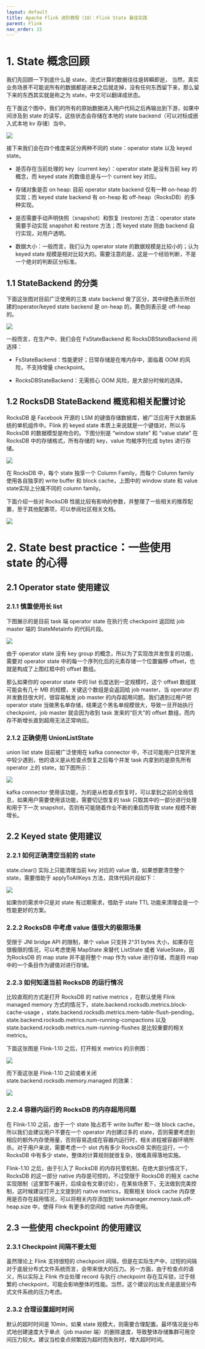 ```yaml
---
layout: default
title: Apache Flink 进阶教程（10）：Flink State 最佳实践
parent: Flink
nav_order: 15
---
```


# 1. State 概念回顾

我们先回顾一下到底什么是 state，流式计算的数据往往是转瞬即逝， 当然，真实业务场景不可能说所有的数据都是进来之后就走掉，没有任何东西留下来，那么留下来的东西其实就是称之为 state，中文可以翻译成状态。

在下面这个图中，我们的所有的原始数据进入用户代码之后再输出到下游，如果中间涉及到 state 的读写，这些状态会存储在本地的 state backend（可以对标成嵌入式本地 kv 存储）当中。

![](../../assets/images/Flink/attachments/ApacheFlink进阶教程（10）：FlinkState最佳实践_image_0.png)

接下来我们会在四个维度来区分两种不同的 state：operator state 以及 keyed state。

- 是否存在当前处理的 key（current key）：operator state 是没有当前 key 的概念，而 keyed state 的数值总是与一个 current key 对应。

- 存储对象是否 on heap: 目前 operator state backend 仅有一种 on-heap 的实现；而 keyed state backend 有 on-heap 和 off-heap（RocksDB）的多种实现。

- 是否需要手动声明快照（snapshot）和恢复 (restore) 方法：operator state 需要手动实现 snapshot 和 restore 方法；而 keyed state 则由 backend 自行实现，对用户透明。

- 数据大小：一般而言，我们认为 operator state 的数据规模是比较小的；认为 keyed state 规模是相对比较大的。需要注意的是，这是一个经验判断，不是一个绝对的判断区分标准。

## 1.1 StateBackend 的分类

下面这张图对目前广泛使用的三类 state backend 做了区分，其中绿色表示所创建的operator/keyed state backend 是 on-heap 的，黄色则表示是 off-heap 的。

![](../../assets/images/Flink/attachments/ApacheFlink进阶教程（10）：FlinkState最佳实践_image_1.png)

一般而言，在生产中，我们会在 FsStateBackend 和 RocksDBStateBackend 间选择：

- FsStateBackend：性能更好；日常存储是在堆内存中，面临着 OOM 的风险，不支持增量 checkpoint。

- RocksDBStateBackend：无需担心 OOM 风险，是大部分时候的选择。

## 1.2 RocksDB StateBackend 概览和相关配置讨论

RocksDB 是 Facebook 开源的 LSM 的键值存储数据库，被广泛应用于大数据系统的单机组件中。Flink 的 keyed state 本质上来说就是一个键值对，所以与 RocksDB 的数据模型是吻合的。下图分别是 “window state” 和 “value state” 在 RocksDB 中的存储格式，所有存储的 key，value 均被序列化成 bytes 进行存储。

![](../../assets/images/Flink/attachments/ApacheFlink进阶教程（10）：FlinkState最佳实践_image_2.png)

在 RocksDB 中，每个 state 独享一个 Column Family，而每个 Column family 使用各自独享的 write buffer 和 block cache，上图中的 window state 和 value state实际上分属不同的 column family。

下面介绍一些对 RocksDB 性能比较有影响的参数，并整理了一些相关的推荐配置，至于其他配置项，可以参阅社区相关文档。

![](../../assets/images/Flink/attachments/ApacheFlink进阶教程（10）：FlinkState最佳实践_image_3.png)

# 2. State best practice：一些使用 state 的心得

## 2.1 Operator state 使用建议

### 2.1.1 慎重使用长 list

下图展示的是目前 task 端 operator state 在执行完 checkpoint 返回给 job master 端的 StateMetaInfo 的代码片段。

![](../../assets/images/Flink/attachments/ApacheFlink进阶教程（10）：FlinkState最佳实践_image_4.png)

由于 operator state 没有 key group 的概念，所以为了实现改并发恢复的功能，需要对 operator state 中的每一个序列化后的元素存储一个位置偏移 offset，也就是构成了上图红框中的 offset 数组。

那么如果你的 operator state 中的 list 长度达到一定规模时，这个 offset 数组就可能会有几十 MB 的规模，关键这个数组是会返回给 job master，当 operator 的并发数目很大时，很容易触发 job master 的内存超用问题。我们遇到过用户把 operator state 当做黑名单存储，结果这个黑名单规模很大，导致一旦开始执行 checkpoint，job master 就会因为收到 task 发来的“巨大”的 offset 数组，而内存不断增长直到超用无法正常响应。

### 2.1.2 正确使用 UnionListState

union list state 目前被广泛使用在 kafka connector 中，不过可能用户日常开发中较少遇到，他的语义是从检查点恢复之后每个并发 task 内拿到的是原先所有operator 上的 state，如下图所示：

![](../../assets/images/Flink/attachments/ApacheFlink进阶教程（10）：FlinkState最佳实践_image_5.png)

kafka connector 使用该功能，为的是从检查点恢复时，可以拿到之前的全局信息，如果用户需要使用该功能，需要切记恢复的 task 只取其中的一部分进行处理和用于下一次 snapshot，否则有可能随着作业不断的重启而导致 state 规模不断增长。

## 2.2 Keyed state 使用建议

### 2.2.1 如何正确清空当前的 state

state.clear() 实际上只能清理当前 key 对应的 value 值，如果想要清空整个 state，需要借助于 applyToAllKeys 方法，具体代码片段如下：

![](../../assets/images/Flink/attachments/ApacheFlink进阶教程（10）：FlinkState最佳实践_image_6.png)

如果你的需求中只是对 state 有过期需求，借助于 state TTL 功能来清理会是一个性能更好的方案。

### 2.2.2 RocksDB 中考虑 value 值很大的极限场景

受限于 JNI bridge API 的限制，单个 value 只支持 2^31 bytes 大小，如果存在很极限的情况，可以考虑使用 MapState 来替代 ListState 或者 ValueState，因为RocksDB 的 map state 并不是将整个 map 作为 value 进行存储，而是将 map 中的一个条目作为键值对进行存储。

### 2.2.3 如何知道当前 RocksDB 的运行情况

比较直观的方式是打开 RocksDB 的 native metrics ，在默认使用 Flink managed memory 方式的情况下，state.backend.rocksdb.metrics.block-cache-usage ，state.backend.rocksdb.metrics.mem-table-flush-pending，state.backend.rocksdb.metrics.num-running-compactions 以及 state.backend.rocksdb.metrics.num-running-flushes 是比较重要的相关 metrics。

下面这张图是 Flink-1.10 之后，打开相关 metrics 的示例图：

![](../../assets/images/Flink/attachments/ApacheFlink进阶教程（10）：FlinkState最佳实践_image_7.png)

而下面这张是 Flink-1.10 之前或者关闭 state.backend.rocksdb.memory.managed 的效果：

![](../../assets/images/Flink/attachments/ApacheFlink进阶教程（10）：FlinkState最佳实践_image_8.png)

### 2.2.4 容器内运行的 RocksDB 的内存超用问题

在 Flink-1.10 之前，由于一个 state 独占若干 write buffer 和一块 block cache，所以我们会建议用户不要在一个 operator 内创建过多的 state，否则需要考虑到相应的额外内存使用量，否则容易造成在容器内运行时，相关进程被容器环境所杀。对于用户来说，需要考虑一个 slot 内有多少 RocksDB 实例在运行，一个 RocksDB 中有多少 state，整体的计算规则就很复杂，很难真得落地实施。

Flink-1.10 之后，由于引入了 RocksDB 的内存托管机制，在绝大部分情况下， RocksDB 的这一部分 native 内存是可控的，不过受限于 RocksDB 的相关 cache 实现限制（这里暂不展开，后续会有文章讨论），在某些场景下，无法做到完美控制，这时候建议打开上文提到的 native metrics，观察相关 block cache 内存使用是否存在超用情况，可以将相关内存添加到 taskmanager.memory.task.off-heap.size 中，使得 Flink 有更多的空间给 native 内存使用。

## 2.3 一些使用 checkpoint 的使用建议

### 2.3.1 Checkpoint 间隔不要太短

虽然理论上 Flink 支持很短的 checkpoint 间隔，但是在实际生产中，过短的间隔对于底层分布式文件系统而言，会带来很大的压力。另一方面，由于检查点的语义，所以实际上 Flink 作业处理 record 与执行 checkpoint 存在互斥锁，过于频繁的 checkpoint，可能会影响整体的性能。当然，这个建议的出发点是底层分布式文件系统的压力考虑。

### 2.3.2 合理设置超时时间

默认的超时时间是 10min，如果 state 规模大，则需要合理配置。最坏情况是分布式地创建速度大于单点（job master 端）的删除速度，导致整体存储集群可用空间压力较大。建议当检查点频繁因为超时而失败时，增大超时时间。